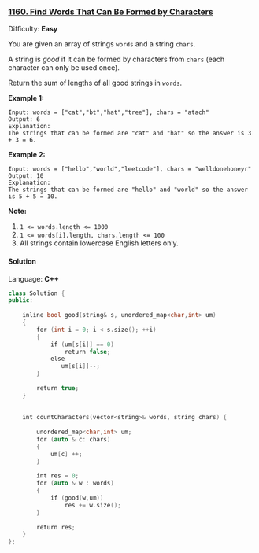 ### [1160\. Find Words That Can Be Formed by Characters](https://leetcode.com/problems/find-words-that-can-be-formed-by-characters/)

Difficulty: **Easy**


You are given an array of strings `words` and a string `chars`.

A string is _good_ if it can be formed by characters from `chars` (each character can only be used once).

Return the sum of lengths of all good strings in `words`.

**Example 1:**

```
Input: words = ["cat","bt","hat","tree"], chars = "atach"
Output: 6
Explanation:
The strings that can be formed are "cat" and "hat" so the answer is 3 + 3 = 6.
```

**Example 2:**

```
Input: words = ["hello","world","leetcode"], chars = "welldonehoneyr"
Output: 10
Explanation:
The strings that can be formed are "hello" and "world" so the answer is 5 + 5 = 10.
```

<span style="display: inline;">**Note:**</span>

1.  `1 <= words.length <= 1000`
2.  `1 <= words[i].length, chars.length <= 100`
3.  All strings contain lowercase English letters only.


#### Solution

Language: **C++**

```c++
class Solution {
public:
    
    inline bool good(string& s, unordered_map<char,int> um)
    {
        for (int i = 0; i < s.size(); ++i)
        {
            if (um[s[i]] == 0)
                return false;
            else
               um[s[i]]--;
        }
        
        return true;
    }
    
    
    int countCharacters(vector<string>& words, string chars) {
​
        unordered_map<char,int> um;
        for (auto & c: chars)
        {
            um[c] ++;
        }
        
        int res = 0;
        for (auto & w : words)
        {
            if (good(w,um))
                res += w.size();
        }
        
        return res;
    }
};
```
